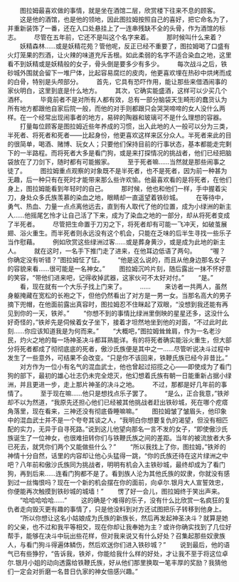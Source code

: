 　　图拉姆最喜欢做的事情，就是坐在酒馆二层，欣赏楼下往来不息的顾客。
　　这是他的酒馆，也是他的领地，因此图拉姆按照自己的喜好，把它命名为了，并重新装饰了一番，还在入口处悬挂上了一连串残缺不全的头骨，作为酒馆的标志。
　　尽管在五年前，它还不是叫这个名字来着。
　　那时候叫什么来着？
　　妖精森林……或是妖精花苑？管他呢，反正已经不重要了，图拉姆喝了口盛有火灯笼果的烈酒，让火辣的味道充斥舌根。如此柔弱的名字不适合染血之地，这里看不到妖精或是妖精般的女子，骨头倒是要多少有多少。
　　每次战斗之后，铁砂城外围就会留下一堆尸体，比起容易腐烂的皮肉，他更喜欢埋在热砂中烘烤而成的白骨，特别是头颅部分。
　　首先，它具有恐吓作用，能让那些来借酒闹事的家伙明白，这里到底是什么地方。
　　其次，它确实能盛酒，这样可以少买几个酒杯。
　　毕竟前者不是对所有人都有效，总有一部分脑袋天生畸形的蠢货认为所有地方都跟他自家后院一般，而他的对手则都跟只会哭哭啼啼的女人没什么两样。在一个经常出现闹事者的地方，易碎的陶器和玻璃可不是什么理想的容器。
　　打量每位顾客是图拉姆近些年养成的习惯，出入此地的人一般可以分为三类，半死者、将死者和死者——比起身份，他更喜欢这样来区分众人。半死者来此的目的很简单，喝酒、赌博、玩女人；只要他们保持目前的行事状态，基本都能走完剩下的一半路程。而将死者大多是看门狗，或是来打探情况的挑战者，他们已经把脑袋放在了刀剑下，随时都有可能搬家。
　　至于死者嘛……当然就是那些闹事之徒了。
　　图拉姆重点观察的对象既不是半死者，也不是死者，因为前一种甚为无趣，后一种只有在死时才能带来那么些许欢愉。他最喜欢看的是将死者，在他们身上，图拉姆能看到年轻时的自己。
　　那时候，他也和他们一样，手中握着尖刀，身处众多氏族羡慕的染血之地，眼睛却一直遥望着铁砂城。
　　在等待中，勇气、热血、力量一点点离他远去，直到有人取代了他的位置，成为小绿洲的新主人……他摇尾乞怜才让自己活了下来，成为了染血之地的一部分，却从将死者变成了半死者。
　　尽管把生命置于刀刃之下，将死者却有可能一飞冲天，如破茧展翅、浴火重生。而半死者则永远没有这个机会，只能在乏味的后半生寻找一些乐子当作慰藉。
　　例如欣赏这些绿洲过客……或是葬身黄沙，或是成为此地的新主人。
　　就在这时，一名手下推门走了进来，在他耳边低语了两句。
　　“喔？你确定没有听错？”图拉姆怔了怔。
　　“他是这么说的，而且从他身边那名女子的容貌来看……很可能是一名神女。”
　　图拉姆沉吟片刻，随后露出一抹不怀好意的笑容，“带他们进来吧，记得收掉武器，这家伙可不太好对付。”
　　“是。”
　　看，现在就有一个大乐子找上门来了。
　　……
　　来访者一共两人，虽然身躯掩藏在宽松的长袍之下，但他仍然看出了对方是一男一女。当那名高大的男子摘下兜帽，在他面前露出真容时，图拉姆忍不住眯起了双眼，“没想到我还能有再见到你的一天，铁斧。”
　　“你想不到的事情比绿洲里倒映的星星还多，这没什么好奇怪的，”铁斧先是伺候着女子坐下，接着才坦然地坐到他的对面，“不过此时此刻……你应该知道我是为何而来。”
　　“大概吧，”图拉姆耸耸肩，作为一名老沙民，灼火之地的每一场神圣决斗都耳熟能详。有的将死者确实能浴火重生，但大部分将死者都成了彻彻底底的死者，傲沙氏族便是其中之一……尽管听说决斗过程中发生了一些意外，可结果不会改变。“只是你不该回来，铁鞭氏族已经今非昔比。”
　　对方作为一位小有名气的混血武士，他也曾起过招揽之心——即使成为了看门狗的部下，最初的雄心壮志仍未完全熄灭，他幻想着氏族有朝一日能重新占据小绿洲，并且更进一步，走上那片神圣的决斗之地。
　　不过，那都是好几年前的事情了。
　　至于现在嘛……他只是想找点乐子罢了。
　　“是么，正合我意，”铁斧却不以为然道，“我原先还担心他们已经被其他挑战者赶出铁砂城，死在哪个疙瘩角落里，现在看来，三神还没有彻底昏睡嘛嘛。”
　　图拉姆皱了皱眉头，他印象中的混血武士并不是一个夸夸其谈之人，“我明白你想要复仇的渴望，但没有相匹配的实力，无异于自寻死路。”说到这儿他望向那名一言不发的女子，“即使傲沙氏族诞生了一位神女，也很难扭转你们与铁鞭氏族之间的差距。当年的被流放者大多已死去，就凭你们两个又能做些什么？”
　　“所以我找上了你，图拉姆，”铁斧的神情十分自然，话里的内容却让他心头猛得一跳，“你的氏族还待在这片绿洲之中吧？八年前和傲沙氏族同为挑战者，明明有机会入主铁砂城，最终却成为了看门狗，再到后来……连看门狗都不是了。看到族人沦为其他氏族的奴隶，你就没有感到过一丝悔恨吗？现在一个新的机会摆在你的面前，向卓尔.银月大人宣誓效忠，你便能再次触摸到铁砂城的城墙！”
　　愣了好一会儿，图拉姆终于笑出声来。
　　“哈哈哈哈哈……”
　　这的确是个难得的乐子，没有什么比欣赏一名疯狂的复仇者走向毁灭更有趣的事情了，只是他没料到对方还试图把乐子转移到他身上。
　　“所以你想让这名小姑娘成为氏族的新族长，然后再发起神圣决斗？就算是她的父亲，也不过和我平等相交，现在你却让我奉她为主？或许你确实找到了几位好帮手，能够在决斗中玩出些花样，但对我来说又有什么好处？召集起那些奴隶族人，与看门狗斗得遍体鳞伤，然后欢送你们进入铁砂城？”
　　说到最后，他的语气已有些狰狞，“告诉我，铁斧，你能给我什么样的好处，才让我不至于将这位卓尔.银月小姐的动向透露给铁鞭氏族，好从他们那里换取一笔丰厚的奖励？我猜他们一定会对折磨一名昔日仇家的神女倍感兴趣。”